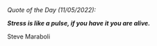 *Quote of the Day (11/05/2022):*

_**Stress is like a pulse, if you have it you are alive.**_

Steve Maraboli